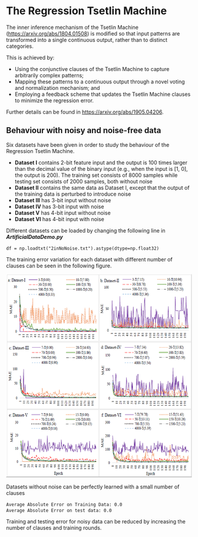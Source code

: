 # The Regression Tsetlin Machine

The inner inference mechanism of the Tsetlin Machine (https://arxiv.org/abs/1804.01508) is modified so that input patterns are transformed into a single continuous output, rather than to distinct categories.

This is achieved by: 

* Using the conjunctive clauses of the Tsetlin Machine to capture arbitrarily complex patterns;
* Mapping these patterns to a continuous output through a novel voting and normalization mechanism; and 
* Employing a feedback scheme that updates the Tsetlin Machine clauses to minimize the regression error. 

Further details can be found in https://arxiv.org/abs/1905.04206.

## Behaviour with noisy and noise-free data

Six datasets have been given in order to study the behaviour of the Regression Tsetlin Machine.

* **Dataset I** contains  2-bit  feature  input  and  the  output  is  100  times  larger  than  the  decimal value of the binary input (e.g., when the input is [1, 0], the output is 200). The training set consists of 8000 samples while testing set consists of 2000 samples, both without noise
* **Dataset II** contains the same data as Dataset I, except that the output of the training data is perturbed to introduce noise
* **Dataset III** has 3-bit input without noise 
* **Dataset IV** has 3-bit input with noise
* **Dataset V** has 4-bit input without noise
* **Dataset VI** has 4-bit input with noise

Different datasets can be loaded by changing the following line in **_ArtificialDataDemo.py_**
```
df = np.loadtxt("2inNoNoise.txt").astype(dtype=np.float32)
```
The training error variation for each dataset with different number of clauses can be seen in the following figure.

<img src="https://github.com/cair/regression-tsetlin-machine/blob/master/Training.PNG" width="600" height="550">

Datasets without noise can be perfectly learned with a small number of clauses
```
Average Absolute Error on Training Data: 0.0
Average Absolute Error on test data: 0.0
```
Training and testing error for noisy data can be reduced by increasing the number of clauses and training rounds.
